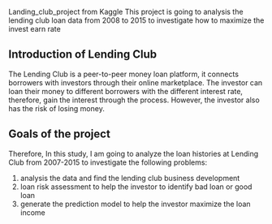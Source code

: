 Landing_club_project from Kaggle
 This project is going to analysis the lending club loan data from 2008 to 2015 to investigate how to maximize the invest earn rate
 
## Introduction of Lending Club

  The Lending Club is a peer-to-peer money loan platform, it connects borrowers with investors through their online marketplace. The investor can loan their money to different borrowers with the different interest rate, therefore, gain the interest through the process. However, the investor also has the risk of losing money. 
  

## Goals of the project
  Therefore, In this study, I am going to analyze the loan histories at Lending Club from 2007-2015 to investigate the following problems:
  1. analysis the data and find the lending club business development
  1. loan risk assessment to help the investor to identify bad loan or good loan
  2. generate the prediction model to help the investor maximize the loan income


